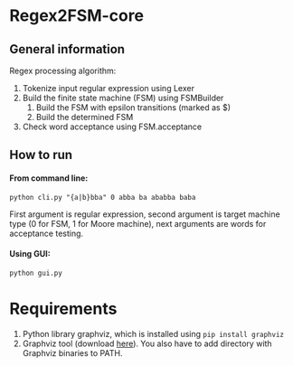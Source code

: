 # Regex2FSM-core

## General information

Regex processing algorithm:

1. Tokenize input regular expression using Lexer
2. Build the finite state machine (FSM) using FSMBuilder
    1. Build the FSM with epsilon transitions (marked as $)
    2. Build the determined FSM
3. Check word acceptance using FSM.acceptance

## How to run

#### From command line:
```
python cli.py "{a|b}bba" 0 abba ba ababba baba
```
First argument is regular expression, second argument is target machine type (0 for FSM, 1 for Moore machine), next arguments are words for acceptance testing.

#### Using GUI:
```
python gui.py
```

# Requirements

1. Python library graphviz, which is installed using ```pip install graphviz```
2. Graphviz tool (download [here](http://www.graphviz.org/Download..php)). You also have to add directory with Graphviz binaries to PATH.
